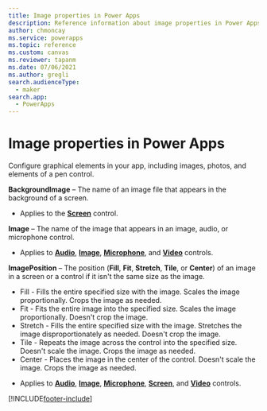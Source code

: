 ```yaml
---
title: Image properties in Power Apps
description: Reference information about image properties in Power Apps.
author: chmoncay
ms.service: powerapps
ms.topic: reference
ms.custom: canvas
ms.reviewer: tapanm
ms.date: 07/06/2021
ms.author: gregli
search.audienceType: 
  - maker
search.app: 
  - PowerApps
---
```


# Image properties in Power Apps
Configure graphical elements in your app, including images, photos, and elements of a pen control.

**BackgroundImage** – The name of an image file that appears in the background of a screen.

* Applies to the **[Screen](control-screen.md)** control.

**Image** – The name of the image that appears in an image, audio, or microphone control.

* Applies to **[Audio](control-audio-video.md)**, **[Image](control-image.md)**, **[Microphone](control-microphone.md)**, and **[Video](control-audio-video.md)** controls.

**ImagePosition** – The position (**Fill**, **Fit**, **Stretch**, **Tile**, or **Center**) of an image in a screen or a control if it isn't the same size as the image.
- Fill - Fills the entire specified size with the image. Scales the image proportionally. Crops the image as needed.
- Fit - Fits the entire image into the specified size. Scales the image proportionally. Doesn't crop the image.
- Stretch - Fills the entire specified size with the image. Stretches the image disproportionately as needed. Doesn't crop the image.
- Tile - Repeats the image across the control into the specified size.  Doesn't scale the image. Crops the image as needed.
- Center - Places the image in the center of the control. Doesn't scale the image. Crops the image as needed.

* Applies to **[Audio](control-audio-video.md)**, **[Image](control-image.md)**, **[Microphone](control-microphone.md)**, **[Screen](control-screen.md)**, and **[Video](control-audio-video.md)** controls.



[!INCLUDE[footer-include](../../../includes/footer-banner.md)]
